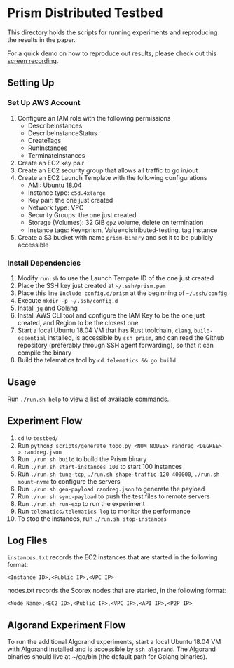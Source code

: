 # Prism Distributed Testbed

This directory holds the scripts for running experiments and reproducing the results in the paper.

For a quick demo on how to reproduce out results, please check out this [screen recording](https://asciinema.org/a/YGz4dIkfKz4DrHLtVIGSfpmly).

## Setting Up

### Set Up AWS Account

1. Configure an IAM role with the following permissions
    - DescribeInstances
    - DescribeInstanceStatus
    - CreateTags
    - RunInstances
    - TerminateInstances
2. Create an EC2 key pair
3. Create an EC2 security group that allows all traffic to go in/out
4. Create an EC2 Launch Template with the following configurations
    - AMI: Ubuntu 18.04
    - Instance type: `c5d.4xlarge`
    - Key pair: the one just created
    - Network type: VPC
    - Security Groups: the one just created
    - Storage (Volumes): 32 GiB `gp2` volume, delete on termination
    - Instance tags: Key=prism, Value=distributed-testing, tag instance
5. Create a S3 bucket with name `prism-binary` and set it to be publicly accessible

### Install Dependencies

1. Modify `run.sh` to use the Launch Tempate ID of the one just created
2. Place the SSH key just created at `~/.ssh/prism.pem`
3. Place this line `Include config.d/prism` at the beginning of `~/.ssh/config`
4. Execute `mkdir -p ~/.ssh/config.d`
5. Install `jq` and Golang
6. Install AWS CLI tool and configure the IAM Key to be the one just created, and Region to be the closest one
7. Start a local Ubuntu 18.04 VM that has Rust toolchain, `clang`, `build-essential` installed,
   is accessible by `ssh prism`, and can read the Github repository (preferably through SSH
   agent forwarding), so that it can compile the binary
8. Build the telematics tool by `cd telematics && go build`

## Usage

Run `./run.sh help` to view a list of available commands.

## Experiment Flow

1. `cd` to `testbed/`
2. Run `python3 scripts/generate_topo.py <NUM NODES> randreg <DEGREE> > randreg.json`
3. Run `./run.sh build` to build the Prism binary
4. Run `./run.sh start-instances 100` to start 100 instances
5. Run `./run.sh tune-tcp`, `./run.sh shape-traffic 120 400000`, `./run.sh mount-nvme` to configure the servers
4. Run `./run.sh gen-payload randreg.json` to generate the payload
5. Run `./run.sh sync-payload` to push the test files to remote servers
6. Run `./run.sh run-exp` to run the experiment
7. Run `telematics/telematics log` to monitor the performance
8. To stop the instances, run `./run.sh stop-instances`

## Log Files

`instances.txt` records the EC2 instances that are started in the following
format:

```
<Instance ID>,<Public IP>,<VPC IP>
```

nodes.txt records the Scorex nodes that are started, in the following format:

```
<Node Name>,<EC2 ID>,<Public IP>,<VPC IP>,<API IP>,<P2P IP>
```

## Algorand Experiment Flow

To run the additional Algorand experiments, start a local Ubuntu 18.04 VM with Algorand installed
and is accessible by `ssh algorand`. The Algorand binaries should live at ~/go/bin (the default
path for Golang binaries).
